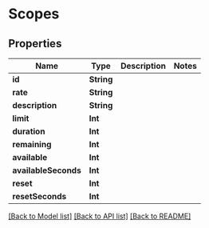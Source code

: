 # Scopes

## Properties
Name | Type | Description | Notes
------------ | ------------- | ------------- | -------------
**id** | **String** |  | 
**rate** | **String** |  | 
**description** | **String** |  | 
**limit** | **Int** |  | 
**duration** | **Int** |  | 
**remaining** | **Int** |  | 
**available** | **Int** |  | 
**availableSeconds** | **Int** |  | 
**reset** | **Int** |  | 
**resetSeconds** | **Int** |  | 

[[Back to Model list]](../README.md#documentation-for-models) [[Back to API list]](../README.md#documentation-for-api-endpoints) [[Back to README]](../README.md)


